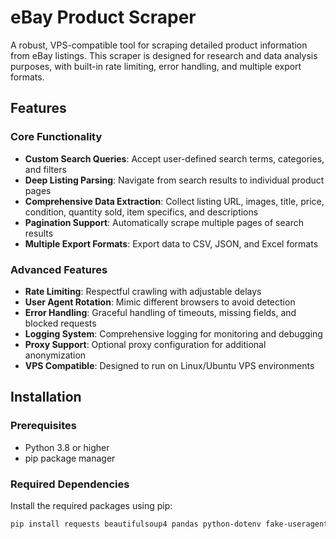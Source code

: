 # eBay Product Scraper

A robust, VPS-compatible tool for scraping detailed product information from eBay listings. This scraper is designed for research and data analysis purposes, with built-in rate limiting, error handling, and multiple export formats.

## Features

### Core Functionality
- **Custom Search Queries**: Accept user-defined search terms, categories, and filters
- **Deep Listing Parsing**: Navigate from search results to individual product pages
- **Comprehensive Data Extraction**: Collect listing URL, images, title, price, condition, quantity sold, item specifics, and descriptions
- **Pagination Support**: Automatically scrape multiple pages of search results
- **Multiple Export Formats**: Export data to CSV, JSON, and Excel formats

### Advanced Features
- **Rate Limiting**: Respectful crawling with adjustable delays
- **User Agent Rotation**: Mimic different browsers to avoid detection
- **Error Handling**: Graceful handling of timeouts, missing fields, and blocked requests
- **Logging System**: Comprehensive logging for monitoring and debugging
- **Proxy Support**: Optional proxy configuration for additional anonymization
- **VPS Compatible**: Designed to run on Linux/Ubuntu VPS environments

## Installation

### Prerequisites
- Python 3.8 or higher
- pip package manager

### Required Dependencies
Install the required packages using pip:

```bash
pip install requests beautifulsoup4 pandas python-dotenv fake-useragent openpyxl lxml
